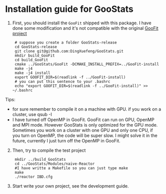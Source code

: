 # Installation guide for GooStats

1. First, you should install the `GooFit` shipped with this package. I have 
done some modification and it's not compatible with the original [GooFit 
project](https://github.com/GooFit/GooFit)

		# suppose you create a folder GooStats-release
		cd GooStats-release
		git clone git@github.com:DingXuefeng/GooStats.git
		mkdir build_GooFit
		cd build_GooFit
		cmake ../GooStats/GooFit -DCMAKE_INSTALL_PREFIX=../GooFit-install
		make -j4
		make -j4 install
		export GOOFIT_DIR=$(readlink -f ../GooFit-install)
  		# you can put this sentence to your .bashrc
  		echo "export GOOFIT_DIR=$(readlink -f ../GooFit-install)" >> ~/.bashrc
Tips: 
  - for sure remember to compile it on a machine with GPU. if you work on a cluster, use qsub -I 
  - I have turned off OpenMP in GooFit. GooFit can run on GPU, OpenMP and MPI mode.
  However GooStats is only optimized for the GPU mode. Sometimes you work on a cluster with one GPU
  and only one CPU, if you turn on OpenMP, the code will be super slow. I might solve it in the future,
  currently I just turn off the OpenMP in GooFit.

2. Then, try to compile the test project <naive-Reactor>

		mkdir ../build_GooStats
		cd ../GooStats/Modules/naive-Reactor
		#I have writte a Makefile so you can just type make
		make
		./reactor IBD.cfg
3. Start write your own project, see the development guide.

